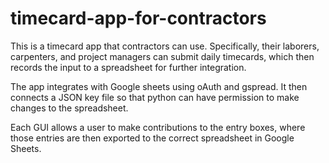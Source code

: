 # timecard-app-for-contractors
This is a timecard app that contractors can use. Specifically, their laborers, carpenters, and project managers can submit daily timecards, which then records the input to a spreadsheet for further integration. 

The app integrates with Google sheets using oAuth and gspread. It then connects a JSON key file so that python can have permission to make changes to the spreadsheet. 

Each GUI allows a user to make contributions to the entry boxes, where those entries are then exported to the correct spreadsheet in Google Sheets. 
